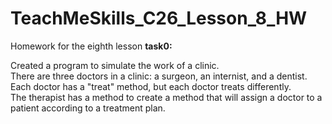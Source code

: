 # TeachMeSkills_C26_Lesson_8_HW
Homework for the eighth lesson
**task0:**

Created a program to simulate the work of a clinic.  
There are three doctors in a clinic: a surgeon, an internist, and a dentist. 
Each doctor has a "treat" method, but each doctor treats differently.  
The therapist has a method to create a method that will assign a doctor to a patient according to a treatment plan.

